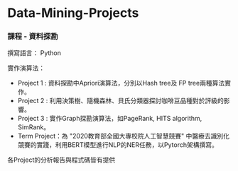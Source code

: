 # Data-Mining-Projects

### 課程 - 資料探勘

撰寫語言： Python 

實作演算法：

* Project 1 : 資料探勘中Apriori演算法，分別以Hash tree及 FP tree兩種算法實作。
* Project 2 : 利用決策樹、隨機森林、貝氏分類器探討咖啡豆品種對於評級的影響。
* Project 3 : 實作Graph探勘演算法，如PageRank, HITS algorithm, SimRank。
* Term Project：為 "2020教育部全國大專校院人工智慧競賽" 中醫療去識別化競賽的實踐，利用BERT模型進行NLP的NER任務，以Pytorch架構撰寫。

各Project的分析報告與程式碼皆有提供

